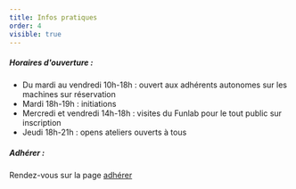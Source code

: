 ```yaml
---
title: Infos pratiques
order: 4
visible: true
---
```

##### Horaires d'ouverture :

* Du mardi au vendredi 10h-18h : ouvert aux adhérents autonomes sur les machines sur réservation
* Mardi 18h-19h : initiations 
* Mercredi et vendredi 14h-18h : visites du Funlab pour le tout public sur inscription 
* Jeudi 18h-21h : opens ateliers ouverts à tous

##### Adhérer :
Rendez-vous sur la page [adhérer](https://lafun.fr/lafun/adherer/)